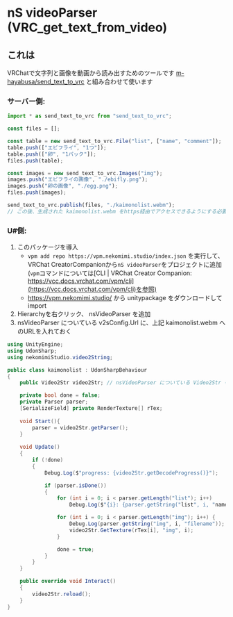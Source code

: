 # nS videoParser (VRC_get_text_from_video)
## これは
VRChatで文字列と画像を動画から読み出すためのツールです
[m-hayabusa/send_text_to_vrc](https://github.com/m-hayabusa/send_text_to_vrc) と組み合わせて使います


### サーバー側: 
```javascript
import * as send_text_to_vrc from "send_text_to_vrc";

const files = [];

const table = new send_text_to_vrc.File("list", ["name", "comment"]);
table.push(["エビフライ", "1つ"]);
table.push(["卵", "1パック"]);
files.push(table);

const images = new send_text_to_vrc.Images("img");
images.push("エビフライの画像", "./ebifly.png");
images.push("卵の画像", "./egg.png");
files.push(images);

send_text_to_vrc.publish(files, "./kaimonolist.webm");
// この後、生成された kaimonolist.webm をhttps経由でアクセスできるようにする必要があります
```


### U#側:
1. このパッケージを導入
    * `vpm add repo https://vpm.nekomimi.studio/index.json` を実行して、VRChat CreatorCompanionから`nS videoParser`をプロジェクトに追加  
      (`vpm`コマンドについては[CLI | VRChat Creator Companion: https://vcc.docs.vrchat.com/vpm/cli](https://vcc.docs.vrchat.com/vpm/cli)を参照)
    * https://vpm.nekomimi.studio/ から unitypackage をダウンロードして import
2. Hierarchyを右クリック、 nsVideoParser を追加
3. nsVideoParser についている v2sConfig.Url に、上記 kaimonolist.webm へのURLを入れておく

```csharp
using UnityEngine;
using UdonSharp;
using nekomimiStudio.video2String;

public class kaimonolist : UdonSharpBehaviour
{
    public Video2Str video2Str; // nsVideoParser についている Video2Str をここに割りあてる

    private bool done = false;
    private Parser parser;
    [SerializeField] private RenderTexture[] rTex;
    
    void Start(){
        parser = video2Str.getParser();
    }
    
    void Update()
    {
        if (!done)
        {
            Debug.Log($"progress: {video2Str.getDecodeProgress()}");

            if (parser.isDone())
            {
                for (int i = 0; i < parser.getLength("list"); i++)
                    Debug.Log($"{i}: {parser.getString("list", i, "name")}, {parser.getString("list", i, "comment")}");

                for (int i = 0; i < parser.getLength("img"); i++) {
                    Debug.Log(parser.getString("img", i, "filename"));
                    video2Str.GetTexture(rTex[i], "img", i);
                }

                done = true;
            }
        }
    }

    public override void Interact()
    {
        video2Str.reload();
    }
}
```
